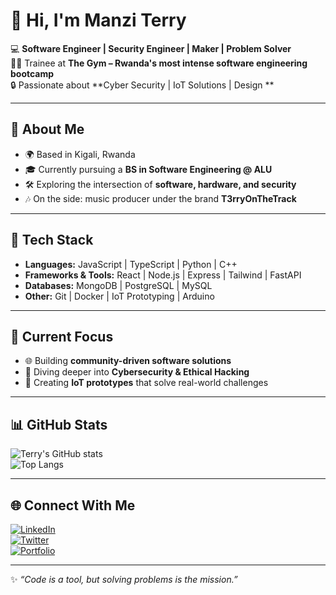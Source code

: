 # 👋 Hi, I'm Manzi Terry  

💻 **Software Engineer | Security Engineer | Maker | Problem Solver**  
🏋️‍♂️ Trainee at **The Gym – Rwanda's most intense software engineering bootcamp**  
🔒 Passionate about **Cyber Security | IoT Solutions | Design **  

---

## 🚀 About Me  
- 🌍 Based in Kigali, Rwanda  
- 🎓 Currently pursuing a **BS in Software Engineering @ ALU**  
- 🛠️ Exploring the intersection of **software, hardware, and security**  
- 🎶 On the side: music producer under the brand **T3rryOnTheTrack**  

---

## 🧰 Tech Stack  
- **Languages:** JavaScript | TypeScript | Python | C++  
- **Frameworks & Tools:** React | Node.js | Express | Tailwind | FastAPI  
- **Databases:** MongoDB | PostgreSQL | MySQL  
- **Other:** Git | Docker | IoT Prototyping | Arduino  

---

## 📌 Current Focus  
- 🌐 Building **community-driven software solutions**  
- 🔐 Diving deeper into **Cybersecurity & Ethical Hacking**  
- 🤖 Creating **IoT prototypes** that solve real-world challenges  

---

## 📊 GitHub Stats  
![Terry's GitHub stats](https://github-readme-stats.vercel.app/api?username=terry-username&show_icons=true&theme=radical)  
![Top Langs](https://github-readme-stats.vercel.app/api/top-langs/?username=terry-username&layout=compact&theme=radical)  

---

## 🌐 Connect With Me  
[![LinkedIn](https://img.shields.io/badge/LinkedIn-blue?logo=linkedin&logoColor=white)](https://www.linkedin.com/in/manzi-terry/)  
[![Twitter](https://img.shields.io/badge/Twitter-black?logo=twitter&logoColor=white)](https://twitter.com/your-link)  
[![Portfolio](https://img.shields.io/badge/Portfolio-000000?logo=vercel&logoColor=white)](https://your-portfolio-link.com)  

---

✨ *“Code is a tool, but solving problems is the mission.”*
